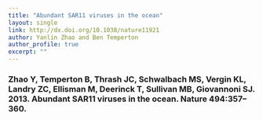 ```yaml
---
title: "Abundant SAR11 viruses in the ocean"
layout: single
link: http://dx.doi.org/10.1038/nature11921
author: Yanlin Zhao and Ben Temperton
author_profile: true
excerpt: ""
---
```


### Zhao Y, Temperton B, Thrash JC, Schwalbach MS, Vergin KL, Landry ZC, Ellisman M, Deerinck T, Sullivan MB, Giovannoni SJ. 2013. Abundant SAR11 viruses in the ocean. Nature 494:357–360.
